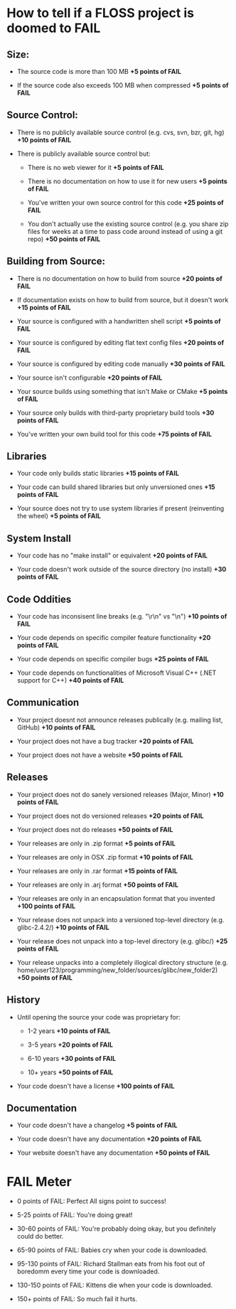 How to tell if a FLOSS project is doomed to FAIL
================================================

## Size:

* The source code is more than 100 MB **+5 points of FAIL**

* If the source code also exceeds 100 MB when compressed **+5 points of FAIL**

## Source Control:

* There is no publicly available source control (e.g. cvs, svn, bzr, git, hg)
  **+10 points of FAIL**

* There is publicly available source control but:

  * There is no web viewer for it **+5 points of FAIL**

  * There is no documentation on how to use it for new users **+5 points of FAIL**

  * You've written your own source control for this code **+25 points of FAIL**

  * You don't actually use the existing source control (e.g. you share zip files
    for weeks at a time to pass code around instead of using a git repo) **+50 points of FAIL**

## Building from Source:

* There is no documentation on how to build from source **+20 points of FAIL**

* If documentation exists on how to build from source, but it doesn't work
  **+15 points of FAIL**

* Your source is configured with a handwritten shell script **+5 points of FAIL**

* Your source is configured by editing flat text config files **+20 points of FAIL**

* Your source is configured by editing code manually **+30 points of FAIL**

* Your source isn't configurable **+20 points of FAIL**

* Your source builds using something that isn't Make or CMake **+5 points of FAIL**

* Your source only builds with third-party proprietary build tools **+30 points of FAIL**

* You've written your own build tool for this code **+75 points of FAIL**

## Libraries

* Your code only builds static libraries **+15 points of FAIL**

* Your code can build shared libraries but only unversioned ones **+15 points of FAIL**

* Your source does not try to use system libraries if present 
  (reinventing the wheel) **+5 points of FAIL**

## System Install

* Your code has no "make install" or equivalent **+20 points of FAIL**

* Your code doesn't work outside of the source directory (no install) **+30 points of FAIL**

## Code Oddities

* Your code has inconsisent line breaks (e.g. "\r\n" vs "\n") **+10 points of FAIL**

* Your code depends on specific compiler feature functionality **+20 points of FAIL**

* Your code depends on specific compiler bugs **+25 points of FAIL**

* Your code depends on functionalities of Microsoft Visual C++ (.NET support for C++)
  **+40 points of FAIL**

## Communication

* Your project doesnt not announce releases publically (e.g. mailing list, GitHub)
  **+10 points of FAIL**

* Your project does not have a bug tracker **+20 points of FAIL**

* Your project does not have a website **+50 points of FAIL**

## Releases

* Your project does not do sanely versioned releases (Major, Minor) **+10 points of FAIL**

* Your project does not do versioned releases **+20 points of FAIL**

* Your project does not do releases **+50 points of FAIL**

* Your releases are only in .zip format **+5 points of FAIL**

* Your releases are only in OSX .zip format **+10 points of FAIL**

* Your releases are only in .rar format **+15 points of FAIL**

* Your releases are only in .arj format **+50 points of FAIL**

* Your releases are only in an encapsulation format that you invented
  **+100 points of FAIL**

* Your release does not unpack into a versioned top-level directory
  (e.g. glibc-2.4.2/) **+10 points of FAIL**

* Your release does not unpack into a top-level directory
  (e.g. glibc/) **+25 points of FAIL**

* Your release unpacks into a completely illogical directory
  structure (e.g. home/user123/programming/new_folder/sources/glibc/new_folder2)
  **+50 points of FAIL**

## History

* Until opening the source your code was proprietary for:

  * 1-2 years **+10 points of FAIL**

  * 3-5 years **+20 points of FAIL**

  * 6-10 years **+30 points of FAIL**

  * 10+ years **+50 points of FAIL**

* Your code doesn't have a license **+100 points of FAIL**

## Documentation

* Your code doesn't have a changelog **+5 points of FAIL**

* Your code doesn't have any documentation **+20 points of FAIL**

* Your website doesn't have any documentation **+50 points of FAIL**

# FAIL Meter

* 0 points of FAIL: Perfect All signs point to success!

* 5-25 points of FAIL: You're doing great!

* 30-60 points of FAIL: You're probably doing okay, but you
  definitely could do better.

* 65-90 points of FAIL: Babies cry when your code is downloaded.

* 95-130 points of FAIL: Richard Stallman eats from his foot
  out of boredomm every time your code is downloaded.

* 130-150 points of FAIL: Kittens die when your code is downloaded.

* 150+ points of FAIL: So much fail it hurts.
